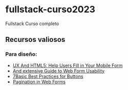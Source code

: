 # fullstack-curso2023
Fullstack Curso completo

## Recursos valiosos

### Para diseño:
- [UX And HTML5: Help Users Fill in Your Mobile Form](https://www.smashingmagazine.com/2018/08/ux-html5-mobile-form-part-1/)
- [And extensive Guide to Web Form Usability](https://www.smashingmagazine.com/2011/11/extensive-guide-web-form-usability/)
- [7Basic Best Practices for Buttons](https://www.uxmatters.com/mt/archives/2012/05/7-basic-best-practices-for-buttons.php)
- [Pagination in Web Forms](https://www.uxmatters.com/mt/archives/2010/03/pagination-in-web-forms-evaluating-the-effectiveness-of-web-forms.php)
